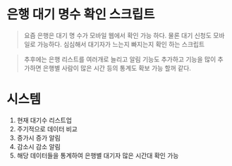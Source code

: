 # 은행 대기 명수 확인 스크립트
> 요즘 은행은 대기 명 수가 모바일 웹에서 확인 가능 하다.
물론 대기 신청도 모바일로 가능하다.
심심해서 대기자가 느는지 빠지는지 확인 하는 스크립트

> 추후에는 은행 리스트를 여러개로 늘리고 알림 기능도 추가하고 
기능을 많이 추가하면 은행별 사람이 많은 시간 등의 통계도 확보 가능 할꺼 같다.


# 시스템

1. 현재 대기수 리스트업
1. 주기적으로 데이터 비교
1. 증가시 증가 알림
1. 감소시 감소 알림
1. 해당 데이터들을 통계하여 은행별 대기자 많은 시간대 확인 가능